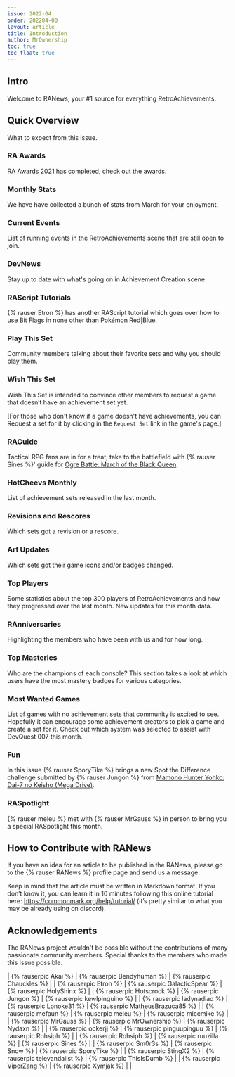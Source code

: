 ```yaml
---
issue: 2022-04
order: 202204-00
layout: article
title: Introduction
author: MrOwnership
toc: true
toc_float: true
---
```


## Intro
Welcome to RANews, your #1 source for everything RetroAchievements.


## Quick Overview
What to expect from this issue.

### RA Awards
RA Awards 2021 has completed, check out the awards.


### Monthly Stats
We have have collected a bunch of stats from March for your enjoyment.


### Current Events
List of running events in the RetroAchievements scene that are still open to join.


### DevNews
Stay up to date with what's going on in Achievement Creation scene.


### RAScript Tutorials
{% rauser Etron %} has another RAScript tutorial which goes over how to use Bit Flags in none other than Pokémon Red\|Blue.


### Play This Set
Community members talking about their favorite sets and why you should play them.


### Wish This Set
Wish This Set is intended to convince other members to request a game that doesn’t have an achievement set yet.

[For those who don't know if a game doesn't have achievements, you can Request a set for it by clicking in the `Request Set` link in the game's page.]


### RAGuide
Tactical RPG fans are in for a treat, take to the battlefield with {% rauser Sines %}' guide for [Ogre Battle: March of the Black Queen](https://retroachievements.org/game/1412).

<!--
### RAdvantage***
Check out some tips from the community members to help you with your achievement hunting.
-->

### HotCheevs Monthly
List of achievement sets released in the last month.


### Revisions and Rescores
Which sets got a revision or a rescore.


### Art Updates
Which sets got their game icons and/or badges changed.


### Top Players
Some statistics about the top 300 players of RetroAchievements and how they progressed over the last month. New updates for this month data.


### RAnniversaries
Highlighting the members who have been with us and for how long.


### Top Masteries
Who are the champions of each console? This section takes a look at which users have the most mastery badges for various categories.


### Most Wanted Games
List of games with no achievement sets that community is excited to see. Hopefully it can encourage some achievement creators to pick a game and create a set for it. Check out which system was selected to assist with DevQuest 007 this month.


### Fun
In this issue {% rauser SporyTike %} brings a new Spot the Difference challenge submitted by {% rauser Jungon %} from [Mamono Hunter Yohko: Dai-7 no Keisho (Mega Drive)](https://retroachievements.org/game/12822).

### RASpotlight
{% rauser meleu %} met with {% rauser MrGauss %} in person to bring you a special RASpotlight this month.


## How to Contribute with RANews
If you have an idea for an article to be published in the RANews, please go to the {% rauser RANews %} profile page and send us a message.

Keep in mind that the article must be written in Markdown format. If you don’t know it, you can learn it in 10 minutes following this online tutorial here: <https://commonmark.org/help/tutorial/> (it’s pretty similar to what you may be already using on discord).


## Acknowledgements
The RANews project wouldn't be possible without the contributions of many passionate community members. Special thanks to the members who made this issue possible.

| {% rauserpic Akai %}       | {% rauserpic Bendyhuman %}    | {% rauserpic Chauckles %}        |
| {% rauserpic Etron %}      | {% rauserpic GalacticSpear %} | {% rauserpic HolyShinx %}        |
| {% rauserpic Hotscrock %}  | {% rauserpic Jungon %}        | {% rauserpic kewlpinguino %}     |
| {% rauserpic ladynadiad %} | {% rauserpic Lonoke31 %}      | {% rauserpic MatheusBrazuca85 %} |
| {% rauserpic mefaun %}     | {% rauserpic meleu %}         | {% rauserpic miccmike %}         |
| {% rauserpic MrGauss %}    | {% rauserpic MrOwnership %}   | {% rauserpic Nydaxn %}           |
| {% rauserpic ockerjj %}    | {% rauserpic pinguupinguu %}  | {% rauserpic Rohsiph %}          |
| {% rauserpic Rohsiph %}    | {% rauserpic ruuzilla %}      | {% rauserpic Sines %}            |
| {% rauserpic Sm0r3s %}     | {% rauserpic Snow %}       | {% rauserpic SporyTike %}        |
| {% rauserpic StingX2 %}    | {% rauserpic televandalist %} | {% rauserpic ThisIsDumb %}       |
| {% rauserpic ViperZang %}  | {% rauserpic Xymjak %}        |                                  |